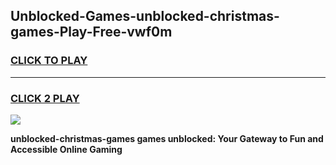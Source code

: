 
## Unblocked-Games-unblocked-christmas-games-Play-Free-vwf0m
<h3>
<a href="https://premium76.site?title=unblocked-christmas-games&ref=10A">CLICK TO PLAY</a></h3>
<hr>

<h3>
<a href="https://premium76.site?title=unblocked-christmas-games&ref=10A">CLICK 2 PLAY</a>
  
</h3>

<a href="https://premium76.site?title=unblocked-christmas-games&ref=10A"><img src="https://clearcache.store/games.png"></a>


**unblocked-christmas-games games unblocked: Your Gateway to Fun and Accessible Online Gaming**
